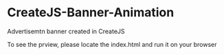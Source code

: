 # CreateJS-Banner-Animation

Advertisemtn banner created in CreateJS

To see the prview, please locate the index.html and run it on your browser
